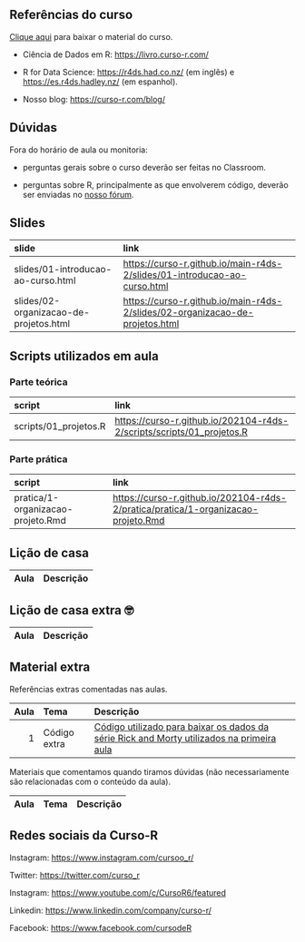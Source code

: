 
<!-- README.md is generated from README.Rmd. Please edit that file -->

## Referências do curso

[Clique
aqui](https://github.com/curso-r/main-r4ds-2/raw/master/material_do_curso.zip)
para baixar o material do curso.

  - Ciência de Dados em R: <https://livro.curso-r.com/>

  - R for Data Science: <https://r4ds.had.co.nz/> (em inglês) e
    <https://es.r4ds.hadley.nz/> (em espanhol).

  - Nosso blog: <https://curso-r.com/blog/>

## Dúvidas

Fora do horário de aula ou monitoria:

  - perguntas gerais sobre o curso deverão ser feitas no Classroom.

  - perguntas sobre R, principalmente as que envolverem código, deverão
    ser enviadas no [nosso fórum](https://discourse.curso-r.com/).

## Slides

| slide                                  | link                                                                           |
| :------------------------------------- | :----------------------------------------------------------------------------- |
| slides/01-introducao-ao-curso.html     | <https://curso-r.github.io/main-r4ds-2/slides/01-introducao-ao-curso.html>     |
| slides/02-organizacao-de-projetos.html | <https://curso-r.github.io/main-r4ds-2/slides/02-organizacao-de-projetos.html> |

## Scripts utilizados em aula

### Parte teórica

| script                 | link                                                                    |
| :--------------------- | :---------------------------------------------------------------------- |
| scripts/01\_projetos.R | <https://curso-r.github.io/202104-r4ds-2/scripts/scripts/01_projetos.R> |

### Parte prática

| script                            | link                                                                                |
| :-------------------------------- | :---------------------------------------------------------------------------------- |
| pratica/1-organizacao-projeto.Rmd | <https://curso-r.github.io/202104-r4ds-2/pratica/pratica/1-organizacao-projeto.Rmd> |

## Lição de casa

| Aula | Descrição |
| ---: | :-------- |

## Lição de casa extra 🤓

| Aula | Descrição |
| ---: | :-------- |

## Material extra

Referências extras comentadas nas aulas.

| Aula | Tema         | Descrição                                                                                                                                                                           |
| ---: | :----------- | :---------------------------------------------------------------------------------------------------------------------------------------------------------------------------------- |
|    1 | Código extra | [Código utilizado para baixar os dados da série Rick and Morty utilizados na primeira aula](https://raw.githubusercontent.com/curso-r/main-r4ds-2/master/data-raw/rick_and_morty.R) |

Materiais que comentamos quando tiramos dúvidas (não necessariamente são
relacionadas com o conteúdo da aula).

| Aula | Tema | Descrição |
| ---: | :--- | :-------- |

## Redes sociais da Curso-R

Instagram: <https://www.instagram.com/cursoo_r/>

Twitter: <https://twitter.com/curso_r>

Instagram: <https://www.youtube.com/c/CursoR6/featured>

Linkedin: <https://www.linkedin.com/company/curso-r/>

Facebook: <https://www.facebook.com/cursodeR>

